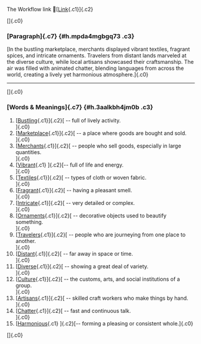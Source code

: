 The Workflow link
👏[[Link](https://www.google.com/url?q=http://www.google.com&sa=D&source=editors&ust=1756318688794235&usg=AOvVaw2U75m5VJhxEo67Qr-oTszt){.c1}]{.c2}

[]{.c0}

### [Paragraph]{.c7} {#h.mpda4mgbgq73 .c3}

[In the bustling marketplace, merchants displayed vibrant textiles,
fragrant spices, and intricate ornaments. Travelers from distant lands
marveled at the diverse culture, while local artisans showcased their
craftsmanship. The air was filled with animated chatter, blending
languages from across the world, creating a lively yet harmonious
atmosphere.]{.c0}

------------------------------------------------------------------------

[]{.c0}

### [Words & Meanings]{.c7} {#h.3aalkbh4jm0b .c3}

1.  [[Bustling](https://www.google.com/url?q=http://www.google.com&sa=D&source=editors&ust=1756318688794882&usg=AOvVaw1S2D0cbSD3rn995kN77Kes){.c1}]{.c2}[ --
    full of lively activity.\
    ]{.c0}
2.  [[Marketplace](https://www.google.com/url?q=http://www.google.com&sa=D&source=editors&ust=1756318688794998&usg=AOvVaw2P-iQmGBN91YPAsuBt0Lrb){.c1}]{.c2}[ --
    a place where goods are bought and sold.\
    ]{.c0}
3.  [[Merchants](https://www.google.com/url?q=http://www.google.com&sa=D&source=editors&ust=1756318688795112&usg=AOvVaw3YCJt8AMfdGn_5rNU_R0Iy){.c1}]{.c2}[ --
    people who sell goods, especially in large quantities.\
    ]{.c0}
4.  [[Vibrant](https://www.google.com/url?q=http://www.google.com&sa=D&source=editors&ust=1756318688795233&usg=AOvVaw21CZjNjLEfOhNuoQkWHF0F){.c1}
    ]{.c2}[-- full of life and energy.\
    ]{.c0}
5.  [[Textiles](https://www.google.com/url?q=http://www.google.com&sa=D&source=editors&ust=1756318688795327&usg=AOvVaw0vVe1dNcQwVVkJQ_RuTxgq){.c1}]{.c2}[ --
    types of cloth or woven fabric.\
    ]{.c0}
6.  [[Fragrant](https://www.google.com/url?q=http://www.google.com&sa=D&source=editors&ust=1756318688795428&usg=AOvVaw01PX5YqKs9K9YLHs0S_fAG){.c1}]{.c2}[ --
    having a pleasant smell.\
    ]{.c0}
7.  [[Intricate](https://www.google.com/url?q=http://www.google.com&sa=D&source=editors&ust=1756318688795525&usg=AOvVaw1GSb4ka8stHcFmxKyXm6Ty){.c1}]{.c2}[ --
    very detailed or complex.\
    ]{.c0}
8.  [[Ornaments](https://www.google.com/url?q=http://www.google.com&sa=D&source=editors&ust=1756318688795632&usg=AOvVaw1ZPsxjdICRwhA2eFbLfSSc){.c1}]{.c2}[ --
    decorative objects used to beautify something.\
    ]{.c0}
9.  [[Travelers](https://www.google.com/url?q=http://www.google.com&sa=D&source=editors&ust=1756318688795752&usg=AOvVaw0sq7shMfd05woZxtfhX-fw){.c1}]{.c2}[ --
    people who are journeying from one place to another.\
    ]{.c0}
10. [[Distant](https://www.google.com/url?q=http://www.google.com&sa=D&source=editors&ust=1756318688795898&usg=AOvVaw2zL6vHLti59O8V3Rd18rew){.c1}]{.c2}[ --
    far away in space or time.\
    ]{.c0}
11. [[Diverse](https://www.google.com/url?q=http://www.google.com&sa=D&source=editors&ust=1756318688795996&usg=AOvVaw2cKWjfyQcfx7OwKQAYCgCs){.c1}]{.c2}[ --
    showing a great deal of variety.\
    ]{.c0}
12. [[Culture](https://www.google.com/url?q=http://www.google.com&sa=D&source=editors&ust=1756318688796097&usg=AOvVaw2K7x2VgAq9HLOlZ8-mXLPy){.c1}]{.c2}[ --
    the customs, arts, and social institutions of a group.\
    ]{.c0}
13. [[Artisans](https://www.google.com/url?q=http://www.google.com&sa=D&source=editors&ust=1756318688796219&usg=AOvVaw3gj2JI4WjEbpQ-cOypjUpx){.c1}]{.c2}[ --
    skilled craft workers who make things by hand.\
    ]{.c0}
14. [[Chatter](https://www.google.com/url?q=http://www.google.com&sa=D&source=editors&ust=1756318688796349&usg=AOvVaw3yVm9quDQYnqY3xjTtZf8i){.c1}]{.c2}[ --
    fast and continuous talk.\
    ]{.c0}
15. [[Harmonious](https://www.google.com/url?q=http://www.google.com&sa=D&source=editors&ust=1756318688796445&usg=AOvVaw2rEBmxc_FpiQYpFZFziWCb){.c1}
    ]{.c2}[-- forming a pleasing or consistent whole.]{.c0}

[]{.c0}
